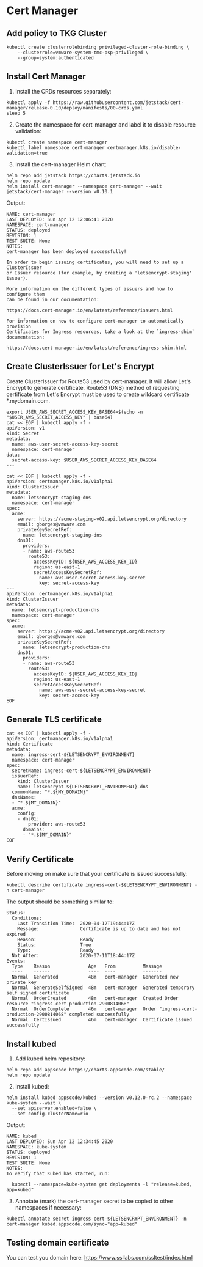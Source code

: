 # Cert Manager

## Add policy to TKG Cluster
```
kubectl create clusterrolebinding privileged-cluster-role-binding \
    --clusterrole=vmware-system-tmc-psp-privileged \
    --group=system:authenticated
```

## Install Cert Manager

1. Install the CRDs resources separately:

```
kubectl apply -f https://raw.githubusercontent.com/jetstack/cert-manager/release-0.10/deploy/manifests/00-crds.yaml
sleep 5
```

2. Create the namespace for cert-manager and label it to disable resource validation:

```
kubectl create namespace cert-manager
kubectl label namespace cert-manager certmanager.k8s.io/disable-validation=true
```

3. Install the cert-manager Helm chart:

```
helm repo add jetstack https://charts.jetstack.io
helm repo update
helm install cert-manager --namespace cert-manager --wait jetstack/cert-manager --version v0.10.1
```

Output:

```
NAME: cert-manager
LAST DEPLOYED: Sun Apr 12 12:06:41 2020
NAMESPACE: cert-manager
STATUS: deployed
REVISION: 1
TEST SUITE: None
NOTES:
cert-manager has been deployed successfully!

In order to begin issuing certificates, you will need to set up a ClusterIssuer
or Issuer resource (for example, by creating a 'letsencrypt-staging' issuer).

More information on the different types of issuers and how to configure them
can be found in our documentation:

https://docs.cert-manager.io/en/latest/reference/issuers.html

For information on how to configure cert-manager to automatically provision
Certificates for Ingress resources, take a look at the `ingress-shim`
documentation:

https://docs.cert-manager.io/en/latest/reference/ingress-shim.html
```

## Create ClusterIssuer for Let's Encrypt

Create ClusterIssuer for Route53 used by cert-manager. It will allow Let's Encrypt to generate certificate. Route53 (DNS) method of requesting certificate from Let's Encrypt must be used to create wildcard certificate *.mydomain.com.

```
export USER_AWS_SECRET_ACCESS_KEY_BASE64=$(echo -n "$USER_AWS_SECRET_ACCESS_KEY" | base64)
cat << EOF | kubectl apply -f -
apiVersion: v1
kind: Secret
metadata:
  name: aws-user-secret-access-key-secret
  namespace: cert-manager
data:
  secret-access-key: $USER_AWS_SECRET_ACCESS_KEY_BASE64
---
```


```
cat << EOF | kubectl apply -f -
apiVersion: certmanager.k8s.io/v1alpha1
kind: ClusterIssuer
metadata:
  name: letsencrypt-staging-dns
  namespace: cert-manager
spec:
  acme:
    server: https://acme-staging-v02.api.letsencrypt.org/directory
    email: gborges@vmware.com
    privateKeySecretRef:
      name: letsencrypt-staging-dns
    dns01:
      providers:
      - name: aws-route53
        route53:
          accessKeyID: ${USER_AWS_ACCESS_KEY_ID}
          region: us-east-1
          secretAccessKeySecretRef:
            name: aws-user-secret-access-key-secret
            key: secret-access-key
---
apiVersion: certmanager.k8s.io/v1alpha1
kind: ClusterIssuer
metadata:
  name: letsencrypt-production-dns
  namespace: cert-manager
spec:
  acme:
    server: https://acme-v02.api.letsencrypt.org/directory
    email: gborges@vmware.com
    privateKeySecretRef:
      name: letsencrypt-production-dns
    dns01:
      providers:
      - name: aws-route53
        route53:
          accessKeyID: ${USER_AWS_ACCESS_KEY_ID}
          region: us-east-1
          secretAccessKeySecretRef:
            name: aws-user-secret-access-key-secret
            key: secret-access-key
EOF

```

## Generate TLS certificate

```
cat << EOF | kubectl apply -f -
apiVersion: certmanager.k8s.io/v1alpha1
kind: Certificate
metadata:
  name: ingress-cert-${LETSENCRYPT_ENVIRONMENT}
  namespace: cert-manager
spec:
  secretName: ingress-cert-${LETSENCRYPT_ENVIRONMENT}
  issuerRef:
    kind: ClusterIssuer
    name: letsencrypt-${LETSENCRYPT_ENVIRONMENT}-dns
  commonName: "*.${MY_DOMAIN}"
  dnsNames:
  - "*.${MY_DOMAIN}"
  acme:
    config:
    - dns01:
        provider: aws-route53
      domains:
      - "*.${MY_DOMAIN}"
EOF
```


## Verify Certificate 

Before moving on make sure that your certificate is issued successfully:

```
kubectl describe certificate ingress-cert-${LETSENCRYPT_ENVIRONMENT} -n cert-manager
```
The output should be something similar to:

```
Status:
  Conditions:
    Last Transition Time:  2020-04-12T19:44:17Z
    Message:               Certificate is up to date and has not expired
    Reason:                Ready
    Status:                True
    Type:                  Ready
  Not After:               2020-07-11T18:44:17Z
Events:
  Type    Reason              Age   From          Message
  ----    ------              ----  ----          -------
  Normal  Generated           48m   cert-manager  Generated new private key
  Normal  GenerateSelfSigned  48m   cert-manager  Generated temporary self signed certificate
  Normal  OrderCreated        48m   cert-manager  Created Order resource "ingress-cert-production-2900814068"
  Normal  OrderComplete       46m   cert-manager  Order "ingress-cert-production-2900814068" completed successfully
  Normal  CertIssued          46m   cert-manager  Certificate issued successfully
```

## Install kubed

1. Add kubed helm repository:

```
helm repo add appscode https://charts.appscode.com/stable/
helm repo update
```

2. Install kubed:

```
helm install kubed appscode/kubed --version v0.12.0-rc.2 --namespace kube-system --wait \
  --set apiserver.enabled=false \
  --set config.clusterName=rio
```

Output:

```
NAME: kubed
LAST DEPLOYED: Sun Apr 12 12:34:45 2020
NAMESPACE: kube-system
STATUS: deployed
REVISION: 1
TEST SUITE: None
NOTES:
To verify that Kubed has started, run:

  kubectl --namespace=kube-system get deployments -l "release=kubed, app=kubed"
```

3. Annotate (mark) the cert-manager secret to be copied to other namespaces if necessary:
```
kubectl annotate secret ingress-cert-${LETSENCRYPT_ENVIRONMENT} -n cert-manager kubed.appscode.com/sync="app=kubed"
```

## Testing domain certificate

You can test you domain here: https://www.ssllabs.com/ssltest/index.html